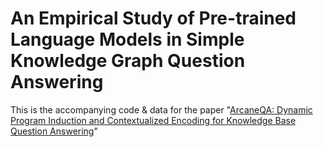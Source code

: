 # An Empirical Study of Pre-trained Language Models in Simple Knowledge Graph Question Answering

This is the accompanying code & data for the paper "[ArcaneQA: Dynamic Program Induction and Contextualized Encoding for Knowledge Base Question Answering](null)"